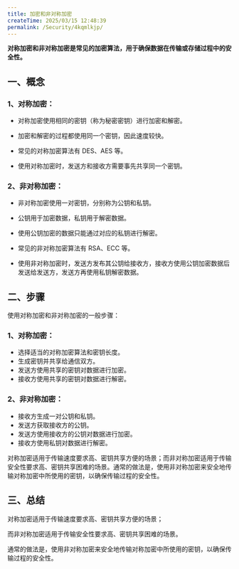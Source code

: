 ```yaml
---
title: 加密和非对称加密
createTime: 2025/03/15 12:48:39
permalink: /Security/4kqmlkjp/
---
```


**对称加密和非对称加密是常见的加密算法，用于确保数据在传输或存储过程中的安全性。**

## 一、概念

### 1、对称加密：

- 对称加密使用相同的密钥（称为秘密密钥）进行加密和解密。

- 加密和解密的过程都使用同一个密钥，因此速度较快。

- 常见的对称加密算法有 DES、AES 等。

- 使用对称加密时，发送方和接收方需要事先共享同一个密钥。

### 2、非对称加密：

- 非对称加密使用一对密钥，分别称为公钥和私钥。

- 公钥用于加密数据，私钥用于解密数据。

- 使用公钥加密的数据只能通过对应的私钥进行解密。

- 常见的非对称加密算法有 RSA、ECC 等。

- 使用非对称加密时，发送方发布其公钥给接收方，接收方使用公钥加密数据后发送给发送方，发送方再使用私钥解密数据。

## 二、步骤

使用对称加密和非对称加密的一般步骤：

### 1、对称加密：

- 选择适当的对称加密算法和密钥长度。
- 生成密钥并共享给通信双方。
- 发送方使用共享的密钥对数据进行加密。
- 接收方使用共享的密钥对数据进行解密。

### 2、非对称加密：

- 接收方生成一对公钥和私钥。
- 发送方获取接收方的公钥。
- 发送方使用接收方的公钥对数据进行加密。
- 接收方使用私钥对数据进行解密。

对称加密适用于传输速度要求高、密钥共享方便的场景；而非对称加密适用于传输安全性要求高、密钥共享困难的场景。通常的做法是，使用非对称加密来安全地传输对称加密中所使用的密钥，以确保传输过程的安全性。

## 三、总结

对称加密适用于传输速度要求高、密钥共享方便的场景；

而非对称加密适用于传输安全性要求高、密钥共享困难的场景。

通常的做法是，使用非对称加密来安全地传输对称加密中所使用的密钥，以确保传输过程的安全性。
